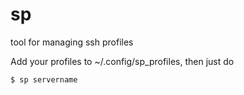 # sp
tool for managing ssh profiles

Add your profiles to ~/.config/sp_profiles, then just do 

`$ sp servername`

